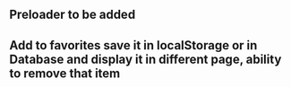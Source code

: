 ## Preloader to be added
## Add to favorites save it in localStorage or in Database and display it in different page, ability to remove that item
